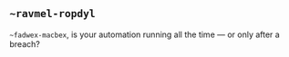 ## `~ravmel-ropdyl`
`~fadwex-macbex`, is your automation running all the time — or only after a breach?  